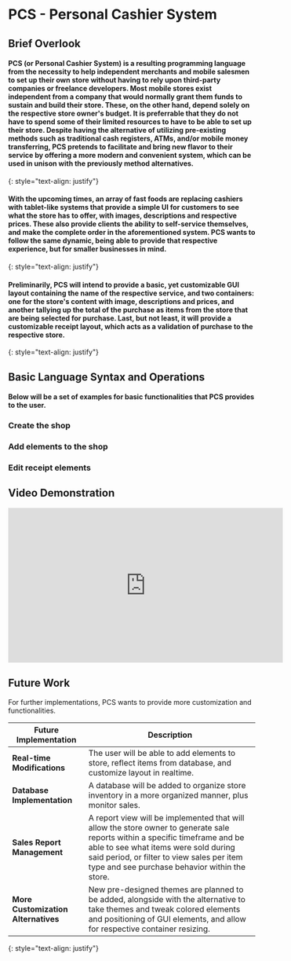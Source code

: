# **PCS - Personal Cashier System** # 

## Brief Overlook ## 

#### PCS (or Personal Cashier System) is a resulting programming language from the necessity to help independent merchants and mobile salesmen to set up their own store without having to rely upon third-party companies or freelance developers. Most mobile stores exist independent from a company that would normally grant them funds to sustain and build their store. These, on the other hand, depend solely on the respective store owner's budget. It is preferrable that they do not have to spend some of their limited resources to have to be able to set up their store. Despite having the alternative of utilizing pre-existing methods such as traditional cash registers, ATMs, and/or mobile money transferring, PCS pretends to facilitate and bring new flavor to their service by offering a more modern and convenient system, which can be used in unison with the previously method alternatives. #### 
{: style="text-align: justify"}

#### With the upcoming times, an array of fast foods are replacing cashiers with tablet-like systems that provide a simple UI for customers to see what the store has to offer, with images, descriptions and respective prices. These also provide clients the ability to self-service themselves, and make the complete order in the aforementioned system. PCS wants to follow the same dynamic, being able to provide that respective experience, but for smaller businesses in mind. ####
{: style="text-align: justify"}

#### Preliminarily, PCS will intend to provide a basic, yet customizable GUI layout containing the name of the respective service, and two containers: one for the store's content with image, descriptions and prices, and another tallying up the total of the purchase as items from the store that are being selected for purchase. Last, but not least, it will provide a customizable receipt layout, which acts as a validation of purchase to the respective store. #####
{: style="text-align: justify"}

## Basic Language Syntax and Operations ##

#### Below will be a set of examples for basic functionalities that PCS provides to the user. #####

### **Create the shop** ###

### **Add elements to the shop** ###

### **Edit receipt elements** ###


## Video Demonstration ## 

<!DOCTYPE html> <html> <body> <iframe width="560" height="315" src="https://www.youtube.com/embed/9LT2g4jJGm8" frameborder="0" allow="accelerometer; autoplay; encrypted-media; gyroscope; picture-in-picture" allowfullscreen></iframe> </iframe> </body> </html>

## Future Work ## 

For further implementations, PCS wants to provide more customization and functionalities. 

**Future Implementation** | **Description**
------------- | -------------
**Real-time Modifications**  | The user will be able to add elements to store, reflect items from database, and customize layout in realtime. 
**Database Implementation**  | A database will be added to organize store inventory in a more organized manner, plus monitor sales.  
**Sales Report Management** | A report view will be implemented that will allow the store owner to generate sale reports within a specific timeframe and be able to see what items were sold during said period, or filter to view sales per item type and see purchase behavior within the store.
**More Customization Alternatives** | New pre-designed themes are planned to be added, alongside with the alternative to take themes and tweak colored elements and positioning of GUI elements, and allow for respective container resizing.

{: style="text-align: justify"}
